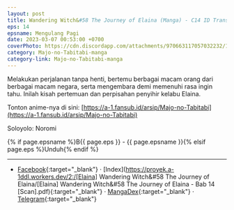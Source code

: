 ```yaml
---
layout: post
title: Wandering Witch&#58 The Journey of Elaina (Manga) - C14 ID Translation
eps: 14
epsname: Mengulang Pagi
date: 2023-03-07 00:53:00 +0700
coverPhoto: https://cdn.discordapp.com/attachments/970663117057032232/1082358099509252207/0.rawkuma.com.png
category: Majo-no-Tabitabi-manga
category-link: Majo-no-Tabitabi-manga
---
```


Melakukan perjalanan tanpa henti, bertemu berbagai macam orang dari berbagai macam negara, serta mengembara demi memenuhi rasa ingin tahu. Inilah kisah pertemuan dan perpisahan penyihir kelabu Elaina.

Tonton anime-nya di sini: [https://a-1.fansub.id/arsip/Majo-no-Tabitabi](https://a-1.fansub.id/arsip/Majo-no-Tabitabi)

Soloyolo: Noromi

{% if page.epsname %}B{{ page.eps }} - {{ page.epsname }}{% elsif page.eps %}Unduh{% endif %}

---
- [Facebook](https://www.facebook.com/a1fansub/posts/pfbid02gB1V8mgBn8XhAryjvQbwceRNvnN7xXPTgojn8Zx48CmV7W7uKvVF5iXcNqbaJkwtl){:target="_blank"} &middot; [Index](https://proyek.a-1ddl.workers.dev/2:/[Elaina] Wandering Witch&#58 The Journey of Elaina/[Elaina] Wandering Witch&#58 The Journey of Elaina - Bab 14 [Scan].pdf){:target="_blank"} &middot; [MangaDex](https://mangadex.org/chapter/00ef73be-0318-41e3-99b2-b4fdff722b71){:target="_blank"} &middot; [Telegram](https://t.me/a1fansubweeklies/236){:target="_blank"}